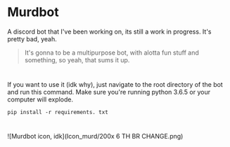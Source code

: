 # Murdbot
A discord bot that I've been working on, its still a work in progress. It's pretty bad, yeah.
> It's gonna to be a multipurpose bot, with alotta fun stuff and something, so yeah, that sums it up.

#

If you want to use it (idk why), just navigate to the root directory of the bot and run this command.
Make sure you're running python 3.6.5 or your computer will explode.

```pip install -r requirements. txt```

#

![Murdbot icon, idk](Icon_murd/200x 6 TH BR CHANGE.png)
